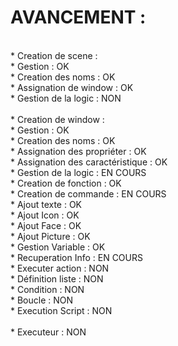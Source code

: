 <h1>AVANCEMENT :</h1>

<br />
* Creation de scene :<br />
  * Gestion : OK<br />
  * Creation des noms : OK<br />
  * Assignation de window : OK<br />
  * Gestion de la logic : NON<br />
<br />
* Creation de window :<br />
  * Gestion : OK<br />
  * Creation des noms : OK<br />
  * Assignation des propriéter : OK<br />
  * Assignation des caractéristique : OK<br />
  * Gestion de la logic : EN COURS<br />
    * Creation de fonction : OK<br />
    * Creation de commande : EN COURS<br />
      * Ajout texte : OK<br />
      * Ajout Icon : OK<br />
      * Ajout Face : OK<br />
      * Ajout Picture : OK<br />
      * Gestion Variable : OK<br />
      * Recuperation Info : EN COURS<br />
      * Executer action : NON<br />
      * Définition liste : NON<br />
      * Condition : NON<br />
      * Boucle : NON<br />
      * Execution Script : NON<br />
<br />
* Executeur : NON<br />
